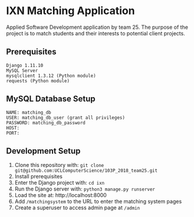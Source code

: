 # IXN Matching Application
Applied Software Development application by team 25. The purpose of the project is to match students and their interests to potential client projects.

## Prerequisites
```
Django 1.11.10
MySQL Server
mysqlclient 1.3.12 (Python module)
requests (Python module)
```

## MySQL Database Setup
```
NAME: matching_db
USER: matching_db_user (grant all privileges)
PASSWORD: matching_db_password
HOST: 
PORT: 
```

## Development Setup
1. Clone this repository with: `git clone git@github.com:UCLComputerScience/103P_2018_team25.git`
2. Install prerequisites
3. Enter the Django project with: `cd ixn`
4. Run the Django server with: `python3 manage.py runserver`
5. Load the site at: http://localhost:8000
6. Add `/matchingsystem` to the URL to enter the matching system pages
7. Create a superuser to access admin page at `/admin`
